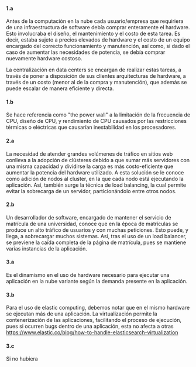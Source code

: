 #### 1.a
Antes de la computación en la nube cada usuario/empresa que requiriera de una infraestructura de software debía comprar enteramente el hardware. Esto involucraba el diseño, el mantenimiento y el costo de esta tarea. Es decir, estaba sujeto a precios elevados de hardware y el costo de un equipo encargado del correcto funcionamiento y manutención, así como, si dado el caso de aumentar las necesidades de potencia, se debía comprar nuevamente hardware costoso.

La centralización en data centers se encargan de realizar estas tareas, a través de poner a disposición de sus clientes arquitecturas de hardware, a través de un costo (menor al de la compra y manutención), que además se puede escalar de manera eficiente y directa. 

#### 1.b
Se hace referencia como "the power wall" a la limitación de la frecuencia de CPU, diseño de CPU, y rendimiento de CPU causados por las restricciones térmicas o eléctricas que causarían inestabilidad en los procesadores.

#### 2.a
La necesidad de atender grandes volúmenes de tráfico en sitios web conlleva a la adopción de clústeres debido a que sumar más servidores con una misma capacidad y dividirse la carga es más costo-eficiente que aumentar la potencia del hardware utilizado. A esta solución se le conoce como adición de nodos al cluster, en la que cada nodo está ejecutando la aplicación. Así, también surge la técnica de load balancing, la cual permite evitar la sobrecarga de un servidor, particionándolo entre otros nodos.

#### 2.b
Un desarrollador de software, encargado de mantener el servicio de matrícula de una universidad, conoce que en la época de matrículas se produce un alto tráfico de usuarios y con muchas peticiones. Esto puede, y llega, a sobrecargar muchos sistemas. Así, tras el uso de un load balancer, se previene la caída completa de la página de matrícula, pues se mantiene varias instancias de la aplicación. 

#### 3.a
Es el dinamismo en el uso de hardware necesario para ejecutar una aplicación en la nube variante según la demanda presente en la aplicación.


#### 3.b
Para el uso de elastic computing, debemos notar que en el mismo hardware se ejecutan más de una aplicación. La virtualización permite la contenerización de las aplicaciones, facilitando el proceso de ejecución, pues si ocurren bugs dentro de una aplicación, esta no afecta a otras https://www.elastic.co/blog/how-to-handle-elasticsearch-virtualization

#### 3.c
Si no hubiera 

